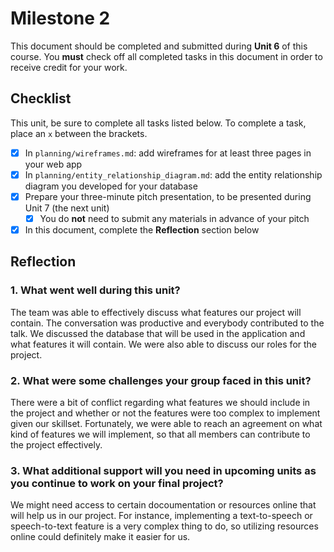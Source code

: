 # Milestone 2

This document should be completed and submitted during **Unit 6** of this course. You **must** check off all completed tasks in this document in order to receive credit for your work.

## Checklist

This unit, be sure to complete all tasks listed below. To complete a task, place an `x` between the brackets.

- [x] In `planning/wireframes.md`: add wireframes for at least three pages in your web app
- [x] In `planning/entity_relationship_diagram.md`: add the entity relationship diagram you developed for your database
- [x] Prepare your three-minute pitch presentation, to be presented during Unit 7 (the next unit)
  - [x] You do **not** need to submit any materials in advance of your pitch
- [x] In this document, complete the **Reflection** section below

## Reflection

### 1. What went well during this unit?
The team was able to effectively discuss what features our project will contain. The conversation was productive and everybody contributed to the talk. We discussed the database that will be used in the application and what features it will contain. We were also able to discuss our roles for the project.

### 2. What were some challenges your group faced in this unit?
There were a bit of conflict regarding what features we should include in the project and whether or not the features were too complex to implement given our skillset. Fortunately, we were able to reach an agreement on what kind of features we will implement, so that all members can contribute to the project effectively. 

### 3. What additional support will you need in upcoming units as you continue to work on your final project?
We might need access to certain docoumentation or resources online that will help us in our project. For instance, implementing a text-to-speech or speech-to-text feature is a very complex thing to do, so utilizing resources online could definitely make it easier for us. 
